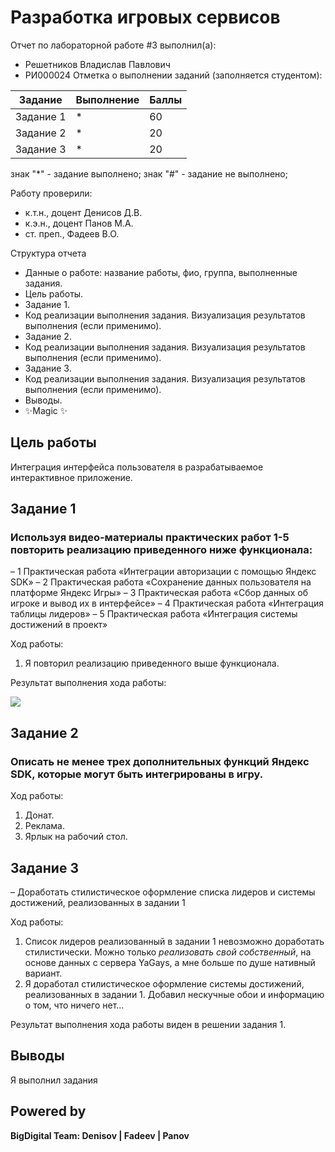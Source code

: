 # Разработка игровых сервисов
Отчет по лабораторной работе #3 выполнил(а):
- Решетников Владислав Павлович
- РИ000024
Отметка о выполнении заданий (заполняется студентом):

| Задание | Выполнение | Баллы |
| ------ | ------ | ------ |
| Задание 1 | * | 60 |
| Задание 2 | * | 20 |
| Задание 3 | * | 20 |

знак "*" - задание выполнено; знак "#" - задание не выполнено;

Работу проверили:
- к.т.н., доцент Денисов Д.В.
- к.э.н., доцент Панов М.А.
- ст. преп., Фадеев В.О.

Структура отчета

- Данные о работе: название работы, фио, группа, выполненные задания.
- Цель работы.
- Задание 1.
- Код реализации выполнения задания. Визуализация результатов выполнения (если применимо).
- Задание 2.
- Код реализации выполнения задания. Визуализация результатов выполнения (если применимо).
- Задание 3.
- Код реализации выполнения задания. Визуализация результатов выполнения (если применимо).
- Выводы.
- ✨Magic ✨

## Цель работы
Интеграция интерфейса пользователя в разрабатываемое интерактивное приложение.

## Задание 1
### Используя видео-материалы практических работ 1-5 повторить реализацию приведенного ниже функционала:
– 1 Практическая работа «Интеграции авторизации с помощью Яндекс SDK»
– 2 Практическая работа «Сохранение данных пользователя на платформе Яндекс Игры»
– 3 Практическая работа «Сбор данных об игроке и вывод их в интерфейсе»
– 4 Практическая работа «Интеграция таблицы лидеров»
– 5 Практическая работа «Интеграция системы достижений в проект»

Ход работы:
1. Я повторил реализацию приведенного выше функционала.

Результат выполнения хода работы:

![](Z/11.gif)

## Задание 2
### Описать не менее трех дополнительных функций Яндекс SDK, которые могут быть интегрированы в игру.

Ход работы:
1. Донат.
2. Реклама.
3. Ярлык на рабочий стол.

## Задание 3
– Доработать стилистическое оформление списка лидеров и системы достижений, реализованных в задании 1

Ход работы:
1. Список лидеров реализованный в задании 1 невозможно доработать стилистически. Можно только *реализовать свой собственный*, на основе данных с сервера YaGays, а мне больше по душе нативный вариант.
2. Я доработал стилистическое оформление системы достижений, реализованных в задании 1. Добавил нескучные обои и информацию о том, что ничего нет...

Результат выполнения хода работы виден в решении задания 1.

## Выводы

Я выполнил задания

## Powered by

**BigDigital Team: Denisov | Fadeev | Panov**

